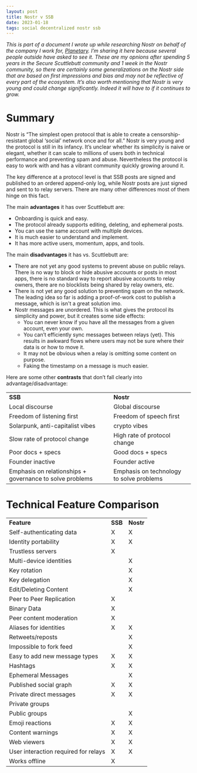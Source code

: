 ```yaml
---
layout: post
title: Nostr v SSB
date: 2023-01-18
tags: social decentralized nostr ssb
---
```


_This is part of a document I wrote up while researching Nostr on behalf of the company I work for, [Planetary](https://planetary.social). I’m sharing it here because several people outside have asked to see it. These are my opnions after spending 5 years in the Secure Scuttlebutt community and 1 week in the Nostr community, so there are certainly some generalizations on the Nostr side that are based on first impressions and bias and may not be reflective of every part of the ecosystem. It’s also worth mentioning that Nostr is very young and could change significantly. Indeed it will have to if it continues to grow._


# Summary

Nostr is “The simplest open protocol that is able to create a censorship-resistant global ‘social’ network once and for all.” Nostr is very young and the protocol is still in its infancy. It’s unclear whether its simplicity is naive or elegant, whether it can scale to millions of users both in technical performance and preventing spam and abuse. Nevertheless the protocol is easy to work with and has a vibrant community quickly growing around it.

The key difference at a protocol level is that SSB posts are signed and published to an ordered append-only log, while Nostr posts are just signed and sent to to relay servers. There are many other differences most of them hinge on this fact.

The main **advantages** it has over Scuttlebutt are:



* Onboarding is quick and easy.
* The protocol already supports editing, deleting, and ephemeral posts.
* You can use the same account with multiple devices.
* It is much easier to understand and implement.
* It has more active users, momentum, apps, and tools.


The main **disadvantages** it has vs. Scuttlebutt are:


* There are not yet any good systems to prevent abuse on public relays. There is no way to block or hide abusive accounts or posts in most apps, there is no standard way to report abusive accounts to relay owners, there are no blocklists being shared by relay owners, etc. 
* There is not yet any good solution to preventing spam on the network. The leading idea so far is adding a proof-of-work cost to publish a message, which is isn't a great solution imo.
* Nostr messages are unordered. This is what gives the protocol its simplicity and power, but it creates some side effects:
    * You can never know if you have all the messages from a given account, even your own.
    * You can’t efficiently sync messages between relays (yet). This results in awkward flows where users may not be sure where their data is or how to move it.
    * It may not be obvious when a relay is omitting some content on purpose.
    * Faking the timestamp on a message is much easier.

Here are some other **contrasts** that don’t fall clearly into advantage/disadvantage:


<table>
  <tr>
   <td><strong>SSB</strong>
   </td>
   <td><strong>Nostr</strong>
   </td>
  </tr>
  <tr>
   <td>Local discourse
   </td>
   <td>Global discourse
   </td>
  </tr>
  <tr>
   <td>Freedom of listening first
   </td>
   <td>Freedom of speech first
   </td>
  </tr>
  <tr>
   <td>Solarpunk, anti-capitalist vibes
   </td>
   <td>crypto vibes
   </td>
  </tr>
  <tr>
   <td>Slow rate of protocol change
   </td>
   <td>High rate of protocol change
   </td>
  </tr>
  <tr>
   <td>Poor docs + specs
   </td>
   <td>Good docs + specs
   </td>
  </tr>
  <tr>
   <td>Founder inactive
   </td>
   <td>Founder active
   </td>
  </tr>
  <tr>
   <td>Emphasis on relationships + governance to solve problems
   </td>
   <td>Emphasis on technology to solve problems
   </td>
  </tr>
</table>



# Technical Feature Comparison


<table>
  <tr>
   <td><strong>Feature</strong>
   </td>
   <td><strong>SSB</strong>
   </td>
   <td><strong>Nostr</strong>
   </td>
  </tr>
  <tr>
   <td>Self-authenticating data
   </td>
   <td>X
   </td>
   <td>X
   </td>
  </tr>
  <tr>
   <td>Identity portability
   </td>
   <td>X
   </td>
   <td>X
   </td>
  </tr>
  <tr>
   <td>Trustless servers
   </td>
   <td>X
   </td>
   <td>
   </td>
  </tr>
  <tr>
   <td>Multi-device identities
   </td>
   <td>
   </td>
   <td>X
   </td>
  </tr>
  <tr>
   <td>Key rotation
   </td>
   <td>
   </td>
   <td>X
   </td>
  </tr>
  <tr>
   <td>Key delegation
   </td>
   <td>
   </td>
   <td>X
   </td>
  </tr>
  <tr>
   <td>Edit/Deleting Content
   </td>
   <td>
   </td>
   <td>X
   </td>
  </tr>
  <tr>
   <td>Peer to Peer Replication
   </td>
   <td>X
   </td>
   <td>
   </td>
  </tr>
  <tr>
   <td>Binary Data
   </td>
   <td>X
   </td>
   <td>
   </td>
  </tr>
  <tr>
   <td>Peer content moderation
   </td>
   <td>X
   </td>
   <td>
   </td>
  </tr>
  <tr>
   <td>Aliases for identities
   </td>
   <td>X
   </td>
   <td>X
   </td>
  </tr>
  <tr>
   <td>Retweets/reposts
   </td>
   <td>
   </td>
   <td>X
   </td>
  </tr>
  <tr>
   <td>Impossible to fork feed
   </td>
   <td>
   </td>
   <td>X
   </td>
  </tr>
  <tr>
   <td>Easy to add new message types
   </td>
   <td>X
   </td>
   <td>X
   </td>
  </tr>
  <tr>
   <td>Hashtags
   </td>
   <td>X
   </td>
   <td>X
   </td>
  </tr>
  <tr>
   <td>Ephemeral Messages
   </td>
   <td>
   </td>
   <td>X
   </td>
  </tr>
  <tr>
   <td>Published social graph
   </td>
   <td>X
   </td>
   <td>X
   </td>
  </tr>
  <tr>
   <td>Private direct messages
   </td>
   <td>X
   </td>
   <td>X
   </td>
  </tr>
  <tr>
   <td>Private groups
   </td>
   <td>
   </td>
   <td>
   </td>
  </tr>
  <tr>
   <td>Public groups
   </td>
   <td>
   </td>
   <td>X
   </td>
  </tr>
  <tr>
   <td>Emoji reactions
   </td>
   <td>X
   </td>
   <td>X
   </td>
  </tr>
  <tr>
   <td>Content warnings
   </td>
   <td>X
   </td>
   <td>X
   </td>
  </tr>
  <tr>
   <td>Web viewers
   </td>
   <td>X
   </td>
   <td>X
   </td>
  </tr>
  <tr>
   <td>User interaction required for relays
   </td>
   <td>X
   </td>
   <td>X
   </td>
  </tr>
  <tr>
   <td>Works offline
   </td>
   <td>X
   </td>
   <td>
   </td>
  </tr>
</table>
